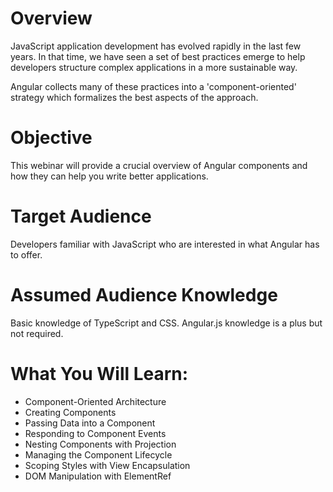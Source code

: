 # Overview

JavaScript application development has evolved rapidly in the last few years.
In that time, we have seen a set of best practices emerge to help developers
structure complex applications in a more sustainable way.

Angular collects many of these practices into a 'component-oriented' strategy
which formalizes the best aspects of the approach.

# Objective

This webinar will provide a crucial overview of Angular components and how
they can help you write better applications.

# Target Audience

Developers familiar with JavaScript who are interested in what Angular has to
offer.

# Assumed Audience Knowledge

Basic knowledge of TypeScript and CSS. Angular.js knowledge is a plus but
not required.

# What You Will Learn:

* Component-Oriented Architecture
* Creating Components
* Passing Data into a Component
* Responding to Component Events
* Nesting Components with Projection
* Managing the Component Lifecycle
* Scoping Styles with View Encapsulation
* DOM Manipulation with ElementRef

